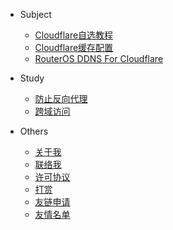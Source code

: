 

*   Subject

    *   [Cloudflare自选教程](/cloudflare-saas/)
    *   [Cloudflare缓存配置](/cloudflare-cache/)
    *   [RouterOS DDNS For Cloudflare](/cloudflare-ddns/)
    

*   Study

    *   [防止反向代理](/Prevent_proxy/)
    *   [跨域访问](/Cross-domain/)

*   Others

    *   [关于我](about)
    *   [联络我](message)
    *   [许可协议](permit)
    *   [打赏](reward)
    *   [友链申请](links)
    *   [友情名单](friend)
